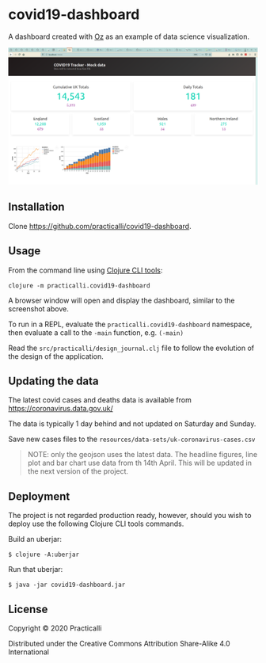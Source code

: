 # covid19-dashboard
A dashboard created with [Oz](https://github.com/metasoarous/oz) as an example of data science visualization.

![Covid19 tracker - Oz dashboard](resources/covid19-tracker-oz-dashboard.png)

## Installation
Clone https://github.com/practicalli/covid19-dashboard.

## Usage
From the command line using [Clojure CLI tools](https://clojure.org/guides/getting_started):
```shell
clojure -m practicalli.covid19-dashboard
```

A browser window will open and display the dashboard, similar to the screenshot above.

To run in a REPL, evaluate the `practicalli.covid19-dashboard` namespace, then evaluate a call to the `-main` function, e.g. `(-main)`

Read the `src/practicalli/design_journal.clj` file to follow the evolution of the design of the application.


## Updating the data
The latest covid cases and deaths data is available from https://coronavirus.data.gov.uk/

The data is typically 1 day behind and not updated on Saturday and Sunday.

Save new cases files to the `resources/data-sets/uk-coronavirus-cases.csv`

> NOTE: only the geojson uses the latest data.  The headline figures, line plot and bar chart use data from th 14th April.  This will be updated in the next version of the project.


## Deployment
The project is not regarded production ready, however, should you wish to deploy use the following Clojure CLI tools commands.

Build an uberjar:

    $ clojure -A:uberjar

Run that uberjar:

    $ java -jar covid19-dashboard.jar


## License

Copyright © 2020 Practicalli

Distributed under the Creative Commons Attribution Share-Alike 4.0 International
